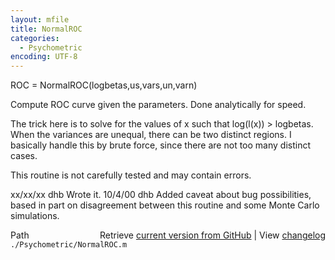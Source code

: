 ```yaml
---
layout: mfile
title: NormalROC
categories:
  - Psychometric
encoding: UTF-8
---
```


ROC = NormalROC(logbetas,us,vars,un,varn)

Compute ROC curve given the parameters.  Done
analytically for speed.

The trick here is to solve for the values of x
such that log(l(x)) > logbetas.  When the variances
are unequal, there can be two distinct regions.
I basically handle this by brute force, since there
are not too many distinct cases.

This routine is not carefully tested and may
contain errors.

xx/xx/xx  dhb  Wrote it.
10/4/00   dhb  Added caveat about bug possibilities, based
               in part on disagreement between this routine
               and some Monte Carlo simulations.


<div class="code_header" style="text-align:right;">
  <span style="float:left;">Path&nbsp;&nbsp;</span> <span class="counter">Retrieve <a href=
  "https://raw.github.com/Psychtoolbox-3/Psychtoolbox-3/beta/./Psychometric/NormalROC.m">current version from GitHub</a> | View <a href=
  "https://github.com/Psychtoolbox-3/Psychtoolbox-3/commits/beta/./Psychometric/NormalROC.m">changelog</a></span>
</div>
<div class="code">
  <code>./Psychometric/NormalROC.m</code>
</div>
